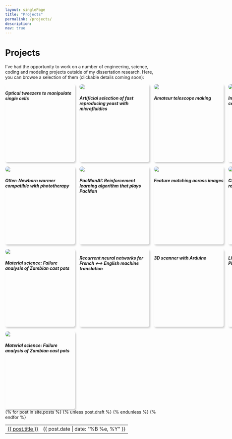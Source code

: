 ```yaml
---
layout: singlePage
title: "Projects"
permalink: /projects/
description: 
nav: true
---
```

# Projects
I've had the opportunity to work on a number of engineering, science, coding and modeling projects outside of my dissertation research. Here, you can browse a selection of them (clickable details coming soon):

<html>
<style>
.grid-container {
  display: grid;
  grid-template-columns: 225px 225px 225px 225px;
  grid-template-rows: 250px 250px 250px 250px;
  grid-column-gap: 15px;
  grid-row-gap: 15px;
}
.grid-item {
  border-radius: 5px;
/*  width: 225px;
  height: 250px; */
  border-top: 0px solid #cccccc;
  border-bottom: 0px solid #cccccc;
  border-left: 0px solid #cccccc;
  border-right: 0px solid #cccccc;
  box-shadow: 3px 4px 5px #cccccc;
}
div.grid-item>img {
  border-radius: 7px;
  border:0px;
  border-style: none;
  display: block;
}

div.grid-item>h5{
  text-align: center;

}

div.grid-item:hover{
  cursor: pointer;
  box-shadow: 10px 10px 10px #bbbbbb;
}

div.grid-item:hover>h5{
  color: #4582ec;
}


</style>

<div class="grid-container">
  <div class="grid-item"> <h5> Optical tweezers to manipulate single cells </h5></div>
  <div class="grid-item"> <img src="http://pinardemetci.github.io/images/H_device_first.jpg"> <h5> Artificial selection of fast reproducing yeast with <strong>microfluidics</strong> </h5></div>
  <div class="grid-item"> <img src="http://pinardemetci.github.io/images/telescope2.jpeg"> <h5> Amateur telescope making </h5></div>
  <div class="grid-item"><img src="http://pinardemetci.github.io/images/daktari1.png"><h5> Imaging tool for low cost sickle cell diagnostics </h5></div>  
  <div class="grid-item"><img src="http://pinardemetci.github.io/images/otter.jpeg"><h5> Otter: Newborn warmer compatible with phototherapy </h5></div>
  <div class="grid-item"> <img src="http://pinardemetci.github.io/images/pacman.png"><h5> PacManAI: Reinforcement learning algorithm that plays PacMan </h5></div>
  <div class="grid-item"> <img src="http://pinardemetci.github.io/images/featureMatch.png"><h5> Feature matching across images </h5></div>
  <div class="grid-item"> <img src="http://pinardemetci.github.io/images/3dreconstruct.png"><h5> Computational 3D scene reconstruction from 2D images </h5></div>
  <div class="grid-item"> <img src="http://pinardemetci.github.io/images/3dreconstruct.png"><h5>Material science: Failure analysis of Zambian cast pots</h5></div>
  <div class="grid-item"> <h5> Recurrent neural networks for French <--> English machine translation </h5></div>
  <div class="grid-item"> <h5> 3D scanner with Arduino </h5></div>
  <div class="grid-item"><h5> Line following robot with simple PID control </h5></div>
  <div class="grid-item"> <img src="http://pinardemetci.github.io/images/3dreconstruct.png"><h5>Material science: Failure analysis of Zambian cast pots</h5></div>
</div>
</html>
<!--  biomechanics, generative model, graph network molecules, MCM model, modsim??? -->

<table class="table table-hover">
  {% for post in site.posts %}
    {% unless post.draft %}
    <tr>
      <td><a href="{{ post.url }}">{{ post.title }}</a></td>
      <td class="col-md-3" style="text-align: right;">{{ post.date | date: "%B %e, %Y" }}</td>
    </tr>
    {% endunless %}
  {% endfor %}
</table>